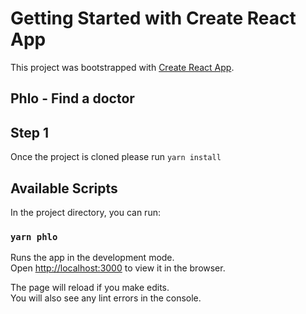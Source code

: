 # Getting Started with Create React App

This project was bootstrapped with [Create React App](https://github.com/facebook/create-react-app).

## Phlo - Find a doctor

## Step 1

Once the project is cloned please run `yarn install`

## Available Scripts

In the project directory, you can run:

### `yarn phlo`

Runs the app in the development mode.\
Open [http://localhost:3000](http://localhost:3000) to view it in the browser.

The page will reload if you make edits.\
You will also see any lint errors in the console.
